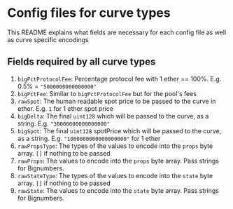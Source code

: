 # Config files for curve types

This README explains what fields are necessary for each config file as well as
curve specific encodings

## Fields required by all curve types

1. `bigPctProtocolFee`: Percentage protocol fee with 1 ether == 100%. E.g. 0.5% = `"5000000000000000"`
1. `bigPctFee`: Similar to `bigPctProtocolFee` but for the pool's fees
1. `rawSpot`: The human readable spot price to be passed to the curve in ether. E.g. `1` for 1 ether spot price
1. `bigDelta`: The final `uint128` which will be passed to the curve, as a string. E.g. `"30000000000000000"`
1. `bigSpot`: The final `uint128` spotPrice which will be passed to the curve, as a string. E.g. `"1000000000000000000"` for 1 ether
1. `rawPropsType`: The types of the values to encode into the `props` byte array. `[]` if nothing to be passed
1. `rawProps`: The values to encode into the `props` byte array. Pass strings for Bignumbers.
1. `rawStateType`: The types of the values to encode into the `state` byte array. `[]` if nothing to be passed
1. `rawState`: The values to encode into the `state` byte array. Pass strings for Bignumbers.
